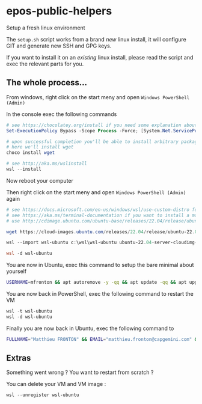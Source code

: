 # epos-public-helpers

Setup a fresh linux environment

The `setup.sh` script works from a brand *new* linux install, it will configure GIT and generate new SSH and GPG keys.

If you want to install it on an *existing* linux install, please read the script and exec the relevant parts for you.

## The whole process...

From windows, right click on the start meny and open `Windows PowerShell (Admin)`

In the console exec the following commands

```powershell
# see https://chocolatey.org/install if you need some explanation about this command
Set-ExecutionPolicy Bypass -Scope Process -Force; [System.Net.ServicePointManager]::SecurityProtocol = [System.Net.ServicePointManager]::SecurityProtocol -bor 3072; iex ((New-Object System.Net.WebClient).DownloadString('https://community.chocolatey.org/install.ps1'))

# upon successful completion you'll be able to install arbitrary packages using `choco`
# here we'll install wget 
choco install wget

# see http://aka.ms/wslinstall 
wsl --install
```

Now reboot your computer

Then right click on the start meny and open `Windows PowerShell (Admin)` again

```powershell
# see https://docs.microsoft.com/en-us/windows/wsl/use-custom-distro for more details
# see https://aka.ms/terminal-documentation if you want to install a more user-friendly and higly customisable terminal
# use http://cdimage.ubuntu.com/ubuntu-base/releases/22.04/release/ubuntu-base-22.04-base-amd64.tar.gz image if you want a very minimal base os

wget https://cloud-images.ubuntu.com/releases/22.04/release/ubuntu-22.04-server-cloudimg-amd64-wsl.rootfs.tar.gz

wsl --import wsl-ubuntu c:\wsl\wsl-ubuntu ubuntu-22.04-server-cloudimg-amd64-wsl.rootfs.tar.gz --version 2

wsl -d wsl-ubuntu
```

You are now in Ubuntu, exec this command to setup the bare minimal about yourself

```bash
USERNAME=mfronton && apt autoremove -y -qq && apt update -qq && apt upgrade -y -qq && apt install -y -qq sudo && echo "$USERNAME ALL=(ALL) NOPASSWD:ALL" | tee /etc/sudoers.d/$USERNAME && useradd $USERNAME -s /bin/bash -d /home/$USERNAME && mkdir -p /home/$USERNAME && chown $USERNAME:$USERNAME /home/$USERNAME && echo -e "[user]\ndefault=$USERNAME" | tee /etc/wsl.conf && exit
```

You are now back in PowerShell, exec the following command to restart the VM

```powershell
wsl -t wsl-ubuntu
wsl -d wsl-ubuntu
```

Finally you are now back in Ubuntu, exec the following command to 

```bash
FULLNAME="Matthieu FRONTON" && EMAIL="matthieu.fronton@capgemini.com" && wget https://raw.githubusercontent.com/baas-smartcredit/epos-public-helpers/main/setup.sh && chmod +x setup.sh && ./setup.sh
```

## Extras

Something went wrong ? You want to restart from scratch ?

You can delete your VM and VM image :

```powershell
wsl --unregister wsl-ubuntu
```
